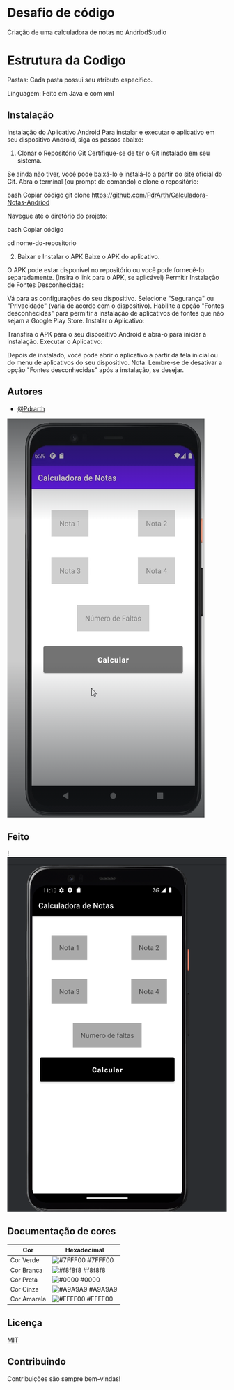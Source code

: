 
# Desafio de código


Criação de uma calculadora de notas no AndriodStudio

# Estrutura da Codigo
Pastas: Cada pasta possui seu atributo especifico.

Linguagem: Feito em Java e com xml
## Instalação
Instalação do Aplicativo Android
Para instalar e executar o aplicativo em seu dispositivo Android, siga os passos abaixo:

1. Clonar o Repositório Git
Certifique-se de ter o Git instalado em seu sistema.

Se ainda não tiver, você pode baixá-lo e instalá-lo a partir do site oficial do Git.
Abra o terminal (ou prompt de comando) e clone o repositório:

bash
Copiar código
git clone https://github.com/PdrArth/Calculadora-Notas-Andriod

Navegue até o diretório do projeto:

bash
Copiar código

cd nome-do-repositorio

2. Baixar e Instalar o APK
Baixe o APK do aplicativo.

O APK pode estar disponível no repositório ou você pode fornecê-lo separadamente. (Insira o link para o APK, se aplicável)
Permitir Instalação de Fontes Desconhecidas:

Vá para as configurações do seu dispositivo.
Selecione "Segurança" ou "Privacidade" (varia de acordo com o dispositivo).
Habilite a opção "Fontes desconhecidas" para permitir a instalação de aplicativos de fontes que não sejam a Google Play Store.
Instalar o Aplicativo:

Transfira o APK para o seu dispositivo Android e abra-o para iniciar a instalação.
Executar o Aplicativo:

Depois de instalado, você pode abrir o aplicativo a partir da tela inicial ou do menu de aplicativos do seu dispositivo.
Nota: Lembre-se de desativar a opção "Fontes desconhecidas" após a instalação, se desejar.
    
## Autores

- [@Pdrarth](https://www.github.com/pdrarth)


![Prototipo](https://github.com/PdrArth/Calculadora-Notas-Andriod/blob/main/Fotos/prototipo.PNG)


## Feito

!![Tela](https://github.com/PdrArth/Calculadora-Notas-Andriod/blob/main/Fotos/App%20feito.PNG)


## Documentação de cores

| Cor               | Hexadecimal                                                |
| ----------------- | ---------------------------------------------------------------- |
| Cor Verde       | ![#7FFF00](https://via.placeholder.com/10/7FFF00?text=+) #7FFF00 
| Cor Branca       | ![#f8f8f8](https://via.placeholder.com/10/f8f8f8?text=+) #f8f8f8 |
| Cor Preta       | ![#0000](https://via.placeholder.com/10/0000?text=+) #0000 |
| Cor Cinza       | ![#A9A9A9](https://via.placeholder.com/10/A9A9A9?text=+) #A9A9A9 |
| Cor Amarela       | ![#FFFF00](https://via.placeholder.com/10/FFFF00?text=+) #FFFF00 



## Licença

[MIT](https://github.com/PdrArth/Calculadora-Notas-Andriod/blob/main/LICENSE)


## Contribuindo

Contribuições são sempre bem-vindas!


